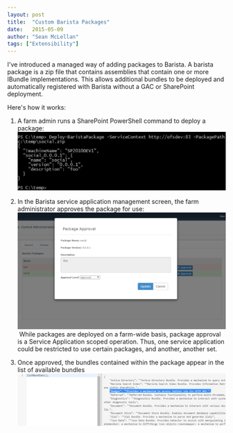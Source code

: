 ```yaml
---
layout: post
title:  "Custom Barista Packages"
date:   2015-05-09
author: "Sean McLellan"
tags: ["Extensibility"]
---
```


I've introduced a managed way of adding packages to Barista. A barista package is a zip file that contains assemblies that contain one or more IBundle implementations. This allows additional bundles to be deployed and automatically registered with Barista without a GAC or SharePoint deployment.

Here's how it works:

1) A farm admin runs a SharePoint PowerShell command to deploy a package:
![alt text](/img/2015-05-09-custom-barista-packages-01.png "Deploy Barista package")

2) In the Barista service application management screen, the farm administrator approves the package for use:
![alt text](/img/2015-05-09-custom-barista-packages-02.png "Approve Barista Package")
​
While packages are deployed on a farm-wide basis, package approval is a Service Application scoped operation. Thus, one service application could be restricted to use certain packages, and another, another set.

3) Once approved, the bundles contained within the package appear in the list of available bundles
​![alt text](/img/2015-05-09-custom-barista-packages-03.png "Use Barista Package")